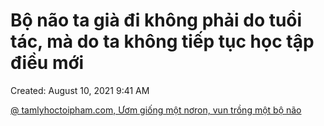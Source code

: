 # Bộ não ta già đi không phải do tuổi tác, mà do ta không tiếp tục học tập điều mới

Created: August 10, 2021 9:41 AM

[@ tamlyhoctoipham.com, Ươm giống một nơron, vun trồng một bộ não](https://www.notion.so/tamlyhoctoipham-com-m-gi-ng-m-t-n-ron-vun-tr-ng-m-t-b-n-o-531de837dc2c40b7ae6bb9c24cccf400)